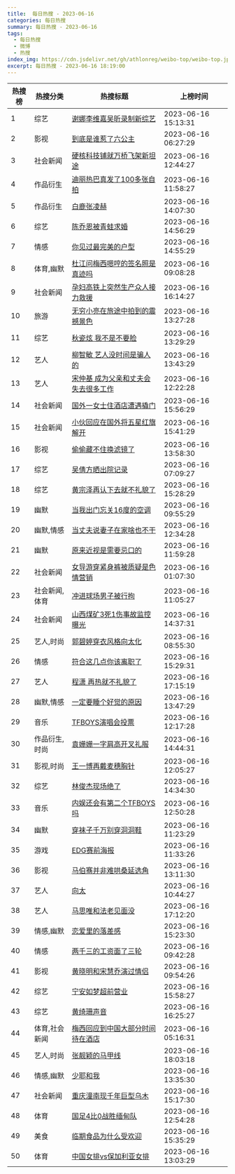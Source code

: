 ```yaml
---
title:  每日热搜 - 2023-06-16
categories: 每日热搜
summary: 每日热搜 - 2023-06-16
tags:
  - 每日热搜
  - 微博
  - 热搜
index_img: https://cdn.jsdelivr.net/gh/athlonreg/weibo-top/weibo-top.jpeg
excerpt: 每日热搜 - 2023-06-16 18:19:00
---
```


| 热搜榜 | 热搜分类 | 热搜标题 | 上榜时间 |
| --- | --- | --- | --- |
| 1 | 综艺 | [谢娜李维嘉吴昕录制新综艺](https://s.weibo.com/weibo%3Fq%3D%2523%E8%B0%A2%E5%A8%9C%E6%9D%8E%E7%BB%B4%E5%98%89%E5%90%B4%E6%98%95%E5%BD%95%E5%88%B6%E6%96%B0%E7%BB%BC%E8%89%BA%2523) | 2023-06-16 15:13:31 | 
| 2 | 影视 | [到底是谁惹了六公主](https://s.weibo.com/weibo%3Fq%3D%2523%E5%88%B0%E5%BA%95%E6%98%AF%E8%B0%81%E6%83%B9%E4%BA%86%E5%85%AD%E5%85%AC%E4%B8%BB%2523) | 2023-06-16 06:27:29 | 
| 3 | 社会新闻 | [硬核科技铺就万桥飞架新坦途](https://s.weibo.com/weibo%3Fq%3D%2523%E7%A1%AC%E6%A0%B8%E7%A7%91%E6%8A%80%E9%93%BA%E5%B0%B1%E4%B8%87%E6%A1%A5%E9%A3%9E%E6%9E%B6%E6%96%B0%E5%9D%A6%E9%80%94%2523) | 2023-06-16 12:44:27 | 
| 4 | 作品衍生 | [迪丽热巴真发了100多张自拍](https://s.weibo.com/weibo%3Fq%3D%2523%E8%BF%AA%E4%B8%BD%E7%83%AD%E5%B7%B4%E7%9C%9F%E5%8F%91%E4%BA%86100%E5%A4%9A%E5%BC%A0%E8%87%AA%E6%8B%8D%2523) | 2023-06-16 11:58:27 | 
| 5 | 作品衍生 | [白鹿张凌赫](https://s.weibo.com/weibo%3Fq%3D%2523%E7%99%BD%E9%B9%BF%E5%BC%A0%E5%87%8C%E8%B5%AB%2523) | 2023-06-16 14:07:30 | 
| 6 | 综艺 | [陈乔恩被青蛙求婚](https://s.weibo.com/weibo%3Fq%3D%2523%E9%99%88%E4%B9%94%E6%81%A9%E8%A2%AB%E9%9D%92%E8%9B%99%E6%B1%82%E5%A9%9A%2523) | 2023-06-16 14:56:29 | 
| 7 | 情感 | [你见过最完美的户型](https://s.weibo.com/weibo%3Fq%3D%2523%E4%BD%A0%E8%A7%81%E8%BF%87%E6%9C%80%E5%AE%8C%E7%BE%8E%E7%9A%84%E6%88%B7%E5%9E%8B%2523) | 2023-06-16 14:55:29 | 
| 8 | 体育,幽默 | [杜江问梅西嗯哼的签名照是真迹吗](https://s.weibo.com/weibo%3Fq%3D%2523%E6%9D%9C%E6%B1%9F%E9%97%AE%E6%A2%85%E8%A5%BF%E5%97%AF%E5%93%BC%E7%9A%84%E7%AD%BE%E5%90%8D%E7%85%A7%E6%98%AF%E7%9C%9F%E8%BF%B9%E5%90%97%2523) | 2023-06-16 09:08:28 | 
| 9 | 社会新闻 | [孕妇高铁上突然生产众人接力救援](https://s.weibo.com/weibo%3Fq%3D%2523%E5%AD%95%E5%A6%87%E9%AB%98%E9%93%81%E4%B8%8A%E7%AA%81%E7%84%B6%E7%94%9F%E4%BA%A7%E4%BC%97%E4%BA%BA%E6%8E%A5%E5%8A%9B%E6%95%91%E6%8F%B4%2523) | 2023-06-16 16:14:27 | 
| 10 | 旅游 | [无穷小亮在旅途中拍到的震撼景色](https://s.weibo.com/weibo%3Fq%3D%2523%E6%97%A0%E7%A9%B7%E5%B0%8F%E4%BA%AE%E5%9C%A8%E6%97%85%E9%80%94%E4%B8%AD%E6%8B%8D%E5%88%B0%E7%9A%84%E9%9C%87%E6%92%BC%E6%99%AF%E8%89%B2%2523) | 2023-06-16 13:27:28 | 
| 11 | 综艺 | [秋瓷炫 我不是不要脸](https://s.weibo.com/weibo%3Fq%3D%2523%E7%A7%8B%E7%93%B7%E7%82%AB%20%E6%88%91%E4%B8%8D%E6%98%AF%E4%B8%8D%E8%A6%81%E8%84%B8%2523) | 2023-06-16 13:29:29 | 
| 12 | 艺人 | [柳智敏 艺人没时间是骗人的](https://s.weibo.com/weibo%3Fq%3D%2523%E6%9F%B3%E6%99%BA%E6%95%8F%20%E8%89%BA%E4%BA%BA%E6%B2%A1%E6%97%B6%E9%97%B4%E6%98%AF%E9%AA%97%E4%BA%BA%E7%9A%84%2523) | 2023-06-16 13:43:29 | 
| 13 | 艺人 | [宋仲基 成为父亲和丈夫会失去很多工作](https://s.weibo.com/weibo%3Fq%3D%2523%E5%AE%8B%E4%BB%B2%E5%9F%BA%20%E6%88%90%E4%B8%BA%E7%88%B6%E4%BA%B2%E5%92%8C%E4%B8%88%E5%A4%AB%E4%BC%9A%E5%A4%B1%E5%8E%BB%E5%BE%88%E5%A4%9A%E5%B7%A5%E4%BD%9C%2523) | 2023-06-16 12:22:28 | 
| 14 | 社会新闻 | [国外一女士住酒店遭遇撬门](https://s.weibo.com/weibo%3Fq%3D%2523%E5%9B%BD%E5%A4%96%E4%B8%80%E5%A5%B3%E5%A3%AB%E4%BD%8F%E9%85%92%E5%BA%97%E9%81%AD%E9%81%87%E6%92%AC%E9%97%A8%2523) | 2023-06-16 15:56:29 | 
| 15 | 社会新闻 | [小伙回应在国外将五星红旗解开](https://s.weibo.com/weibo%3Fq%3D%2523%E5%B0%8F%E4%BC%99%E5%9B%9E%E5%BA%94%E5%9C%A8%E5%9B%BD%E5%A4%96%E5%B0%86%E4%BA%94%E6%98%9F%E7%BA%A2%E6%97%97%E8%A7%A3%E5%BC%80%2523) | 2023-06-16 15:41:29 | 
| 16 | 影视 | [偷偷藏不住换滤镜了](https://s.weibo.com/weibo%3Fq%3D%2523%E5%81%B7%E5%81%B7%E8%97%8F%E4%B8%8D%E4%BD%8F%E6%8D%A2%E6%BB%A4%E9%95%9C%E4%BA%86%2523) | 2023-06-16 13:58:30 | 
| 17 | 综艺 | [吴倩方晒出院记录](https://s.weibo.com/weibo%3Fq%3D%2523%E5%90%B4%E5%80%A9%E6%96%B9%E6%99%92%E5%87%BA%E9%99%A2%E8%AE%B0%E5%BD%95%2523) | 2023-06-16 07:09:27 | 
| 18 | 综艺 | [黄宗泽再认下去就不礼貌了](https://s.weibo.com/weibo%3Fq%3D%2523%E9%BB%84%E5%AE%97%E6%B3%BD%E5%86%8D%E8%AE%A4%E4%B8%8B%E5%8E%BB%E5%B0%B1%E4%B8%8D%E7%A4%BC%E8%B2%8C%E4%BA%86%2523) | 2023-06-16 15:28:29 | 
| 19 | 幽默 | [当我出门忘关16度的空调](https://s.weibo.com/weibo%3Fq%3D%2523%E5%BD%93%E6%88%91%E5%87%BA%E9%97%A8%E5%BF%98%E5%85%B316%E5%BA%A6%E7%9A%84%E7%A9%BA%E8%B0%83%2523) | 2023-06-16 09:55:29 | 
| 20 | 幽默,情感 | [当丈夫说妻子在家啥也不干](https://s.weibo.com/weibo%3Fq%3D%2523%E5%BD%93%E4%B8%88%E5%A4%AB%E8%AF%B4%E5%A6%BB%E5%AD%90%E5%9C%A8%E5%AE%B6%E5%95%A5%E4%B9%9F%E4%B8%8D%E5%B9%B2%2523) | 2023-06-16 12:34:28 | 
| 21 | 幽默 | [原来近视是需要忌口的](https://s.weibo.com/weibo%3Fq%3D%2523%E5%8E%9F%E6%9D%A5%E8%BF%91%E8%A7%86%E6%98%AF%E9%9C%80%E8%A6%81%E5%BF%8C%E5%8F%A3%E7%9A%84%2523) | 2023-06-16 11:59:28 | 
| 22 | 社会新闻 | [女导游穿紧身裤被质疑是色情营销](https://s.weibo.com/weibo%3Fq%3D%2523%E5%A5%B3%E5%AF%BC%E6%B8%B8%E7%A9%BF%E7%B4%A7%E8%BA%AB%E8%A3%A4%E8%A2%AB%E8%B4%A8%E7%96%91%E6%98%AF%E8%89%B2%E6%83%85%E8%90%A5%E9%94%80%2523) | 2023-06-16 01:07:30 | 
| 23 | 社会新闻,体育 | [冲进球场男子被行拘](https://s.weibo.com/weibo%3Fq%3D%2523%E5%86%B2%E8%BF%9B%E7%90%83%E5%9C%BA%E7%94%B7%E5%AD%90%E8%A2%AB%E8%A1%8C%E6%8B%98%2523) | 2023-06-16 11:05:27 | 
| 24 | 社会新闻 | [山西煤矿3死1伤事故监控曝光](https://s.weibo.com/weibo%3Fq%3D%2523%E5%B1%B1%E8%A5%BF%E7%85%A4%E7%9F%BF3%E6%AD%BB1%E4%BC%A4%E4%BA%8B%E6%95%85%E7%9B%91%E6%8E%A7%E6%9B%9D%E5%85%89%2523) | 2023-06-16 14:37:31 | 
| 25 | 艺人,时尚 | [郭碧婷穿衣风格向太化](https://s.weibo.com/weibo%3Fq%3D%2523%E9%83%AD%E7%A2%A7%E5%A9%B7%E7%A9%BF%E8%A1%A3%E9%A3%8E%E6%A0%BC%E5%90%91%E5%A4%AA%E5%8C%96%2523) | 2023-06-16 08:55:30 | 
| 26 | 情感 | [符合这几点你该离职了](https://s.weibo.com/weibo%3Fq%3D%2523%E7%AC%A6%E5%90%88%E8%BF%99%E5%87%A0%E7%82%B9%E4%BD%A0%E8%AF%A5%E7%A6%BB%E8%81%8C%E4%BA%86%2523) | 2023-06-16 15:29:31 | 
| 27 | 艺人 | [程潇 再热就不礼貌了](https://s.weibo.com/weibo%3Fq%3D%2523%E7%A8%8B%E6%BD%87%20%E5%86%8D%E7%83%AD%E5%B0%B1%E4%B8%8D%E7%A4%BC%E8%B2%8C%E4%BA%86%2523) | 2023-06-16 17:15:19 | 
| 28 | 幽默,情感 | [一定要睡个好觉的原因](https://s.weibo.com/weibo%3Fq%3D%2523%E4%B8%80%E5%AE%9A%E8%A6%81%E7%9D%A1%E4%B8%AA%E5%A5%BD%E8%A7%89%E7%9A%84%E5%8E%9F%E5%9B%A0%2523) | 2023-06-16 13:47:29 | 
| 29 | 音乐 | [TFBOYS演唱会投票](https://s.weibo.com/weibo%3Fq%3D%2523TFBOYS%E6%BC%94%E5%94%B1%E4%BC%9A%E6%8A%95%E7%A5%A8%2523) | 2023-06-16 12:17:28 | 
| 30 | 作品衍生,时尚 | [袁姗姗一字肩高开叉礼服](https://s.weibo.com/weibo%3Fq%3D%2523%E8%A2%81%E5%A7%97%E5%A7%97%E4%B8%80%E5%AD%97%E8%82%A9%E9%AB%98%E5%BC%80%E5%8F%89%E7%A4%BC%E6%9C%8D%2523) | 2023-06-16 14:44:31 | 
| 31 | 影视,时尚 | [王一博再戴麦穗胸针](https://s.weibo.com/weibo%3Fq%3D%2523%E7%8E%8B%E4%B8%80%E5%8D%9A%E5%86%8D%E6%88%B4%E9%BA%A6%E7%A9%97%E8%83%B8%E9%92%88%2523) | 2023-06-16 12:05:27 | 
| 32 | 综艺 | [林俊杰现场绝了](https://s.weibo.com/weibo%3Fq%3D%2523%E6%9E%97%E4%BF%8A%E6%9D%B0%E7%8E%B0%E5%9C%BA%E7%BB%9D%E4%BA%86%2523) | 2023-06-16 14:34:30 | 
| 33 | 音乐 | [内娱还会有第二个TFBOYS吗](https://s.weibo.com/weibo%3Fq%3D%2523%E5%86%85%E5%A8%B1%E8%BF%98%E4%BC%9A%E6%9C%89%E7%AC%AC%E4%BA%8C%E4%B8%AATFBOYS%E5%90%97%2523) | 2023-06-16 12:50:28 | 
| 34 | 幽默 | [穿袜子千万别穿洞洞鞋](https://s.weibo.com/weibo%3Fq%3D%2523%E7%A9%BF%E8%A2%9C%E5%AD%90%E5%8D%83%E4%B8%87%E5%88%AB%E7%A9%BF%E6%B4%9E%E6%B4%9E%E9%9E%8B%2523) | 2023-06-16 11:23:29 | 
| 35 | 游戏 | [EDG赛前海报](https://s.weibo.com/weibo%3Fq%3D%2523EDG%E8%B5%9B%E5%89%8D%E6%B5%B7%E6%8A%A5%2523) | 2023-06-16 11:33:26 | 
| 36 | 影视 | [马伯骞并非难哄桑延选角](https://s.weibo.com/weibo%3Fq%3D%2523%E9%A9%AC%E4%BC%AF%E9%AA%9E%E5%B9%B6%E9%9D%9E%E9%9A%BE%E5%93%84%E6%A1%91%E5%BB%B6%E9%80%89%E8%A7%92%2523) | 2023-06-16 13:11:30 | 
| 37 | 艺人 | [向太](https://s.weibo.com/weibo%3Fq%3D%2523%E5%90%91%E5%A4%AA%2523) | 2023-06-16 10:44:27 | 
| 38 | 艺人 | [马思唯和法老见面没](https://s.weibo.com/weibo%3Fq%3D%2523%E9%A9%AC%E6%80%9D%E5%94%AF%E5%92%8C%E6%B3%95%E8%80%81%E8%A7%81%E9%9D%A2%E6%B2%A1%2523) | 2023-06-16 17:12:20 | 
| 39 | 情感,幽默 | [恋爱里的落差感](https://s.weibo.com/weibo%3Fq%3D%2523%E6%81%8B%E7%88%B1%E9%87%8C%E7%9A%84%E8%90%BD%E5%B7%AE%E6%84%9F%2523) | 2023-06-16 15:23:30 | 
| 40 | 情感 | [两千三的工资面了三轮](https://s.weibo.com/weibo%3Fq%3D%2523%E4%B8%A4%E5%8D%83%E4%B8%89%E7%9A%84%E5%B7%A5%E8%B5%84%E9%9D%A2%E4%BA%86%E4%B8%89%E8%BD%AE%2523) | 2023-06-16 09:42:28 | 
| 41 | 影视 | [黄晓明和宋慧乔演过情侣](https://s.weibo.com/weibo%3Fq%3D%2523%E9%BB%84%E6%99%93%E6%98%8E%E5%92%8C%E5%AE%8B%E6%85%A7%E4%B9%94%E6%BC%94%E8%BF%87%E6%83%85%E4%BE%A3%2523) | 2023-06-16 09:54:26 | 
| 42 | 综艺 | [宁安如梦超前营业](https://s.weibo.com/weibo%3Fq%3D%2523%E5%AE%81%E5%AE%89%E5%A6%82%E6%A2%A6%E8%B6%85%E5%89%8D%E8%90%A5%E4%B8%9A%2523) | 2023-06-16 15:58:27 | 
| 43 | 综艺 | [黄绮珊声音](https://s.weibo.com/weibo%3Fq%3D%2523%E9%BB%84%E7%BB%AE%E7%8F%8A%E5%A3%B0%E9%9F%B3%2523) | 2023-06-16 16:25:27 | 
| 44 | 体育,社会新闻 | [梅西回应到中国大部分时间待在酒店](https://s.weibo.com/weibo%3Fq%3D%2523%E6%A2%85%E8%A5%BF%E5%9B%9E%E5%BA%94%E5%88%B0%E4%B8%AD%E5%9B%BD%E5%A4%A7%E9%83%A8%E5%88%86%E6%97%B6%E9%97%B4%E5%BE%85%E5%9C%A8%E9%85%92%E5%BA%97%2523) | 2023-06-16 05:16:31 | 
| 45 | 艺人,时尚 | [张靓颖的马甲线](https://s.weibo.com/weibo%3Fq%3D%2523%E5%BC%A0%E9%9D%93%E9%A2%96%E7%9A%84%E9%A9%AC%E7%94%B2%E7%BA%BF%2523) | 2023-06-16 18:03:18 | 
| 46 | 情感,幽默 | [少耶和我](https://s.weibo.com/weibo%3Fq%3D%2523%E5%B0%91%E8%80%B6%E5%92%8C%E6%88%91%2523) | 2023-06-16 13:35:30 | 
| 47 | 社会新闻 | [重庆潼南现千年巨型乌木](https://s.weibo.com/weibo%3Fq%3D%2523%E9%87%8D%E5%BA%86%E6%BD%BC%E5%8D%97%E7%8E%B0%E5%8D%83%E5%B9%B4%E5%B7%A8%E5%9E%8B%E4%B9%8C%E6%9C%A8%2523) | 2023-06-16 15:17:30 | 
| 48 | 体育 | [国足4比0战胜缅甸队](https://s.weibo.com/weibo%3Fq%3D%2523%E5%9B%BD%E8%B6%B34%E6%AF%940%E6%88%98%E8%83%9C%E7%BC%85%E7%94%B8%E9%98%9F%2523) | 2023-06-16 12:54:28 | 
| 49 | 美食 | [临期食品为什么受欢迎](https://s.weibo.com/weibo%3Fq%3D%2523%E4%B8%B4%E6%9C%9F%E9%A3%9F%E5%93%81%E4%B8%BA%E4%BB%80%E4%B9%88%E5%8F%97%E6%AC%A2%E8%BF%8E%2523) | 2023-06-16 15:35:29 | 
| 50 | 体育 | [中国女排vs保加利亚女排](https://s.weibo.com/weibo%3Fq%3D%2523%E4%B8%AD%E5%9B%BD%E5%A5%B3%E6%8E%92vs%E4%BF%9D%E5%8A%A0%E5%88%A9%E4%BA%9A%E5%A5%B3%E6%8E%92%2523) | 2023-06-16 13:03:29 | 

